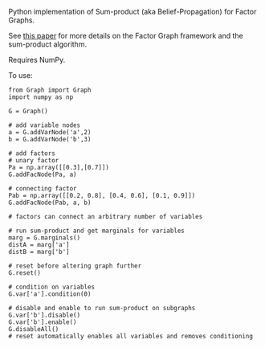 Python implementation of Sum-product (aka Belief-Propagation) for Factor Graphs.

See [this paper](http://www.comm.utoronto.ca/frank/papers/KFL01.pdf) for more details on the Factor Graph framework and the sum-product algorithm.

Requires NumPy.

To use:

    from Graph import Graph
    import numpy as np
    
    G = Graph()
    
    # add variable nodes
    a = G.addVarNode('a',2)
    b = G.addVarNode('b',3)
    
    # add factors
    # unary factor
    Pa = np.array([[0.3],[0.7]])
    G.addFacNode(Pa, a)
    
    # connecting factor
    Pab = np.array([[0.2, 0.8], [0.4, 0.6], [0.1, 0.9]])
    G.addFacNode(Pab, a, b)
    
    # factors can connect an arbitrary number of variables
    
    # run sum-product and get marginals for variables
    marg = G.marginals()
    distA = marg['a']
    distB = marg['b']
    
    # reset before altering graph further
    G.reset()
    
    # condition on variables
    G.var['a'].condition(0)
    
    # disable and enable to run sum-product on subgraphs
    G.var['b'].disable()
    G.var['b'].enable()
    G.disableAll()
    # reset automatically enables all variables and removes conditioning